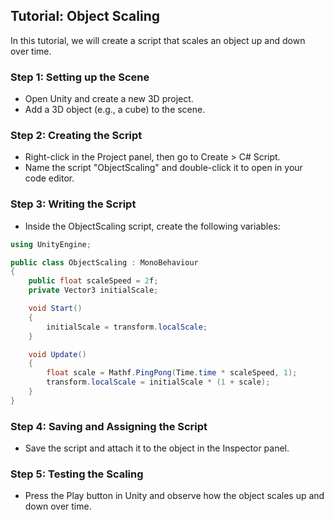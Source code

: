 
## Tutorial: Object Scaling

In this tutorial, we will create a script that scales an object up and down over time.

### Step 1: Setting up the Scene
- Open Unity and create a new 3D project.
- Add a 3D object (e.g., a cube) to the scene.

### Step 2: Creating the Script
- Right-click in the Project panel, then go to Create > C# Script.
- Name the script "ObjectScaling" and double-click it to open in your code editor.

### Step 3: Writing the Script
- Inside the ObjectScaling script, create the following variables:

```csharp
using UnityEngine;

public class ObjectScaling : MonoBehaviour
{
    public float scaleSpeed = 2f;
    private Vector3 initialScale;

    void Start()
    {
        initialScale = transform.localScale;
    }

    void Update()
    {
        float scale = Mathf.PingPong(Time.time * scaleSpeed, 1);
        transform.localScale = initialScale * (1 + scale);
    }
}
```

### Step 4: Saving and Assigning the Script
- Save the script and attach it to the object in the Inspector panel.

### Step 5: Testing the Scaling
- Press the Play button in Unity and observe how the object scales up and down over time.
